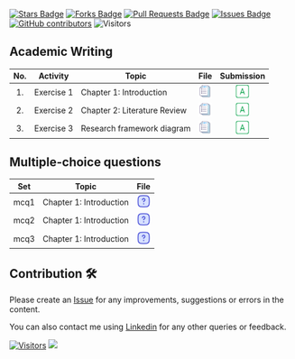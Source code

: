<a href="https://github.com/drshahizan/research-design/stargazers"><img src="https://img.shields.io/github/stars/drshahizan/research-design" alt="Stars Badge"/></a>
<a href="https://github.com/drshahizan/research-design/network/members"><img src="https://img.shields.io/github/forks/drshahizan/research-design" alt="Forks Badge"/></a>
<a href="https://github.com/drshahizan/research-design/pulls"><img src="https://img.shields.io/github/issues-pr/drshahizan/research-design" alt="Pull Requests Badge"/></a>
<a href="https://github.com/drshahizan/research-design"><img src="https://img.shields.io/github/issues/drshahizan/research-design" alt="Issues Badge"/></a>
<a href="https://github.com/drshahizan/research-design/graphs/contributors"><img alt="GitHub contributors" src="https://img.shields.io/github/contributors/drshahizan/research-design?color=2b9348"></a>
![Visitors](https://api.visitorbadge.io/api/visitors?path=https%3A%2F%2Fgithub.com%2Fdrshahizan%2MCSD1043&labelColor=%23d9e3f0&countColor=%23697689&style=flat)

## Academic Writing

| No. | Activity | Topic | File | Submission |
| :-----: | ------ | ------ | :-----: | :-----: | 
| 1. | Exercise 1 | Chapter 1: Introduction | <a href="exer1" ><img src="../images/rfp.png" width="24px" height="24px" ></a> | <a href="exer1/readme.md#submission" ><img src="../images/answer.png" width="24px" height="24px" ></a> | 
| 2. | Exercise 2 | Chapter 2: Literature Review | <a href="exer1.md" ><img src="../images/rfp.png" width="24px" height="24px" ></a> | <a href="exer1.md#submission" ><img src="../images/answer.png" width="24px" height="24px" ></a> | 
| 3. | Exercise 3 | Research framework diagram | <a href="exer1.md" ><img src="../images/rfp.png" width="24px" height="24px" ></a> | <a href="exer1.md#submission" ><img src="../images/answer.png" width="24px" height="24px" ></a> | 

## Multiple-choice questions
| Set | Topic  | File | 
| :-----: |  ------ | :-----: | 
| mcq1 | Chapter 1: Introduction  | <a href="./mcq/mcq1.md" ><img src="../images/question.svg" width="24px" height="24px" ></a> | <a href="" ><img src="../images/answer.png" width="24px" height="24px" ></a> |
| mcq2 | Chapter 1: Introduction   | <a href="./mcq/mcq2.md" ><img src="../images/question.svg" width="24px" height="24px" ></a> | <a href="" ><img src="../images/answer.png" width="24px" height="24px" ></a> |
| mcq3 | Chapter 1: Introduction  | <a href="./mcq/mcq3.md" ><img src="../images/question.svg" width="24px" height="24px" ></a> | <a href="" ><img src="../images/answer.png" width="24px" height="24px" ></a> |


## Contribution 🛠️
Please create an [Issue](https://github.com/drshahizan/research-design/issues) for any improvements, suggestions or errors in the content.

You can also contact me using [Linkedin](https://www.linkedin.com/in/drshahizan/) for any other queries or feedback.

[![Visitors](https://api.visitorbadge.io/api/visitors?path=https%3A%2F%2Fgithub.com%2Fdrshahizan&labelColor=%23697689&countColor=%23555555&style=plastic)](https://visitorbadge.io/status?path=https%3A%2F%2Fgithub.com%2Fdrshahizan)
![](https://hit.yhype.me/github/profile?user_id=81284918)

